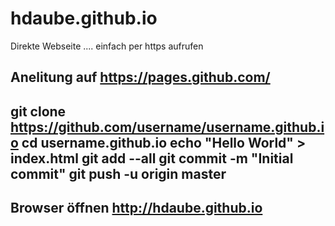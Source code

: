# hdaube.github.io
Direkte Webseite .... einfach per https aufrufen

Anelitung auf https://pages.github.com/ 
----------------------------------------------------------------
git clone https://github.com/username/username.github.io
cd username.github.io
echo "Hello World" > index.html
git add --all
git commit -m "Initial commit"
git push -u origin master
-----------------------------------------------------------
Browser öffnen http://hdaube.github.io
-----------------------------------------------------------

